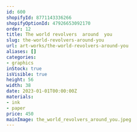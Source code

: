 ```yaml
---
id: 600
shopifyId: 8771143336266
shopifyOptionId: 47926653092170
order: 12
title: The world revolvers  around  you
slug: the-world-revolvers-around-you
url: art-works/the-world-revolvers-around-you
aliases: []
categories:
- graphics
inStock: true
isVisible: true
height: 56
width: 38
date: 2023-01-01T00:00:00Z
materials:
- ink
- paper
price: 450
mainImage: the_world_revolvers_around_you.jpeg
---
```

